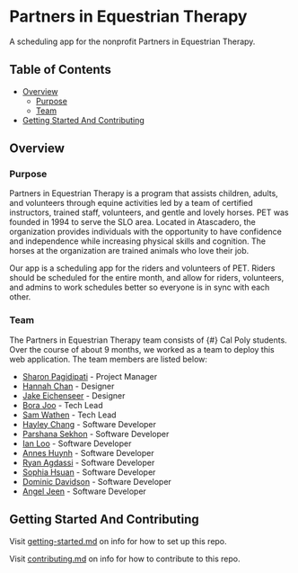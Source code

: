 # Partners in Equestrian Therapy

A scheduling app for the nonprofit Partners in Equestrian Therapy.

## Table of Contents

- [Overview](#overview)
  - [Purpose](#purpose)
  - [Team](#team)
- [Getting Started And Contributing](#getting-started-and-contributing)

## Overview

### Purpose

Partners in Equestrian Therapy is a program that assists children, adults, and volunteers through equine activities led by a team of certified instructors, trained staff, volunteers, and gentle and lovely horses. PET was founded in 1994 to serve the SLO area. Located in Atascadero, the organization provides individuals with the opportunity to have confidence and independence while increasing physical skills and cognition. The horses at the organization are trained animals who love their job.

Our app is a scheduling app for the riders and volunteers of PET. Riders should be scheduled for the entire month, and allow for riders, volunteers, and admins to work schedules better so everyone is in sync with each other.

### Team

The Partners in Equestrian Therapy team consists of {#} Cal Poly students. Over the course of about 9 months, we worked as a team to deploy this web application. The team members are listed below:

- [Sharon Pagidipati](https://www.linkedin.com/in/sharon-pagidipati/) - Project Manager
- [Hannah Chan](https://www.linkedin.com/in/hannahochan/) - Designer
- [Jake Eichenseer](https://www.linkedin.com/in/jake-eichenseer/) - Designer
- [Bora Joo](https://www.linkedin.com/in/borajoo) - Tech Lead
- [Sam Wathen](https://www.linkedin.com/in/sam-wathen127/) - Tech Lead
- [Hayley Chang](https://www.linkedin.com/in/hayley-chang/) - Software Developer
- [Parshana Sekhon](https://www.linkedin.com/in/parshana-sekhon-45b813222/) - Software Developer
- [Ian Loo](https://www.linkedin.com/in/ian-loo-b35078197/) - Software Developer
- [Annes Huynh](https://www.linkedin.com/in/annes-huynh-584a96190/) - Software Developer
- [Ryan Agdassi](https://www.linkedin.com/in/ryan-agdassi/) - Software Developer
- [Sophia Hsuan](https://www.linkedin.com/in/sophiahsuan) - Software Developer
- [Dominic Davidson](https://www.linkedin.com/in/dominic-davidson-027b9519b/) - Software Developer
- [Angel Jeen](https://www.linkedin.com/in/angel-jeen/) - Software Developer

## Getting Started And Contributing

Visit [getting-started.md](docs/template-repo/getting-started.md) on info for how to set up this repo.

Visit [contributing.md](docs/template-repo/contributing.md) on info for how to contribute to this repo.

